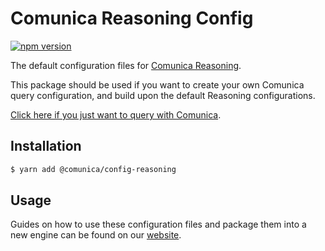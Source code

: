 # Comunica Reasoning Config

[![npm version](https://badge.fury.io/js/%40comunica%2Fconfig-reasoning.svg)](https://www.npmjs.com/package/@comunica/config-reasoning)

The default configuration files for [Comunica Reasoning](https://github.com/comunica/comunica/tree/master/packages/query-sparql-reasoning#readme).

This package should be used if you want to create your own Comunica query configuration, and build upon the default Reasoning configurations.

[Click here if you just want to query with Comunica](https://comunica.dev/docs/query/).

## Installation

```bash
$ yarn add @comunica/config-reasoning
```

## Usage

Guides on how to use these configuration files and package them into a new engine can be found on our [website](https://comunica.dev/docs/modify/).
